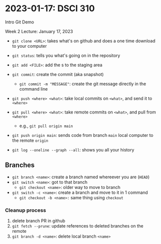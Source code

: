 # 2023-01-17: DSCI 310
Intro Git Demo

Week 2 Lecture: January 17, 2023

- `git clone <URL>`: takes what's on github and does a one time download to your computer
- `git status`: tells you what's going on in the repository
- `git add <FILE>`: add the <FILE>s to the staging area
- `git commit`: create the commit (aka snapshot)
    - `git commit -m "MESSAGE"`: create the git message directly in the command line
- `git push <where> <what>`: take local commits on `<what>`, and send it to `<where>`
- `git pull <where> <what>`: take remote commits on `<what>`, and pull from `<where>`
    - e.g., `git pull origin main`
- `git push origin main`: sends code from branch `main` local computer to the remote `origin`

- `git log --oneline --graph --all`: shows you all your history

## Branches

- `git branch <name>`: create a branch named <branch> whereever you are (`HEAD`)
- `git switch <name>`: got to that branch
    - `git checkout <name>`: older way to move to branch
- `git switch -c <name>`: create a branch and move to it in 1 command
    - `git checkout -b <name>:` same thing using `checkout`

### Cleanup process

1. delete branch PR in github
2. `git fetch --prune`: update references to deleted branches on the remote
3. `git branch -d <name>`: delete local branch `<name>`
